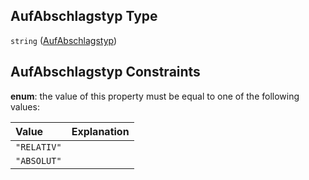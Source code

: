 ## AufAbschlagstyp Type

`string` ([AufAbschlagstyp](aufabschlagstyp.md))

## AufAbschlagstyp Constraints

**enum**: the value of this property must be equal to one of the following values:

| Value       | Explanation |
| :---------- | :---------- |
| `"RELATIV"` |             |
| `"ABSOLUT"` |             |
